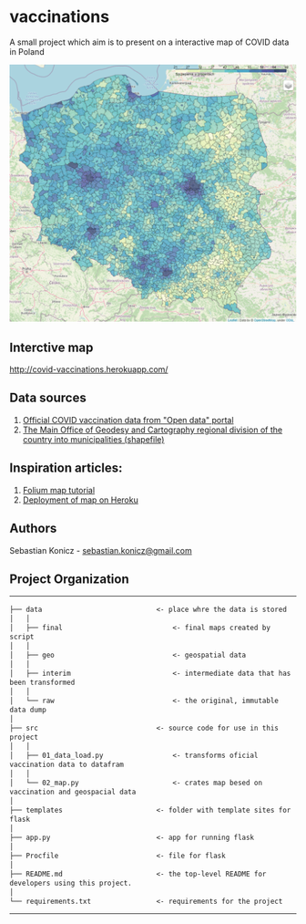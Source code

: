 # vaccinations
A small project which aim is to present on a interactive map of COVID data in Poland

![vaccinations_map](images/vacc_map.png)

## Interctive map
http://covid-vaccinations.herokuapp.com/

## Data sources
1. [Official COVID vaccination data from "Open data" portal](https://dane.gov.pl/pl/dataset/2476,odsetek-osob-zaszczepionych-przeciwko-covid19-w-gm?fbclid=IwAR059OLAARQT9Umr02jVnfn9abacBD0ZF12fNyHH7m1hHXUswt-tufdMDsA)
2. [The Main Office of Geodesy and Cartography regional division of the country into municipalities (shapefile)](http://www.gugik.gov.pl/pzgik/dane-bez-oplat/dane-z-panstwowego-rejestru-granic-i-powierzchni-jednostek-podzialow-terytorialnych-kraju-prg)

## Inspiration articles:
1. [Folium map tutorial](https://python-visualization.github.io/folium/installing.html)
2. [Deployment of map on Heroku](https://towardsdatascience.com/your-cool-folium-maps-on-the-web-313f9d1a6bcd)

## Authors
Sebastian Konicz - sebastian.konicz@gmail.com

## Project Organization

------------

    ├── data                            <- place whre the data is stored
    │   │
    │   ├── final                           <- final maps created by script
	│   │
    │   ├── geo                             <- geospatial data
    │   │
    │   ├── interim                         <- intermediate data that has been transformed
    │   │
    │   └── raw                             <- the original, immutable data dump
    │
    ├── src                             <- source code for use in this project
    │   │
    │   ├── 01_data_load.py                 <- transforms oficial vaccination data to datafram
    │   │
    │   └── 02_map.py                       <- crates map besed on vaccination and geospacial data
	│
    ├── templates                       <- folder with template sites for flask
	│
    ├── app.py                          <- app for running flask
	│
    ├── Procfile                        <- file for flask
	│
    ├── README.md                       <- the top-level README for developers using this project.
	│
    └── requirements.txt                <- requirements for the project

------------
